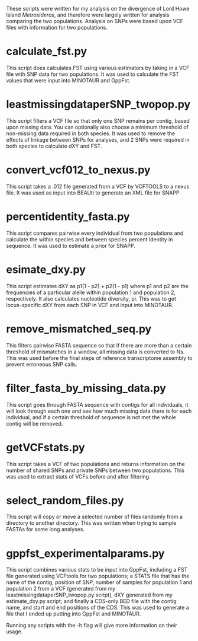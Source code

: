 These scripts were written for my analysis on the divergence of Lord Howe Island *Metrosideros*, and therefore were largely written for analysis comparing the two populations. Analysis on SNPs were based upon VCF files with information for two populations.

# calculate_fst.py
This script does calculates FST using various estimators by taking in a VCF file with SNP data for two populations.
It was used to calculate the FST values that were input into MINOTAUR and GppFst.
# leastmissingdataperSNP_twopop.py
This script filters a VCF file so that only one SNP remains per contig, based upon missing data. You can optionally also choose a minimum threshold of non-missing data required in both species.
It was used to remove the effects of linkage between SNPs for analyses, and 2 SNPs were required in both species to calculate dXY and FST.
# convert_vcf012_to_nexus.py
This script takes a .012 file generated from a VCF by VCFTOOLS to a nexus file.
It was used as input into BEAUti to generate an XML file for SNAPP.
# percentidentity_fasta.py
This script compares pairwise every individual from two populations and calculate the within species and between species percent identity in sequence.
It was used to estimate a prior for SNAPP.
# esimate_dxy.py
This script estimates dXY as p1(1 - p2) + p2(1 - p1) where p1 and p2 are the frequencies of a particular alelle within population 1 and population 2, respectively. It also calculates nucleotide diversity, pi.
This was to get locus-specific dXY from each SNP in VCF and input into MINOTAUR.
# remove_mismatched_seq.py
This filters pairwise FASTA sequence so that if there are more than a certain threshold of mismatches in a window, all missing data is converted to Ns.
This was used before the final steps of reference transcriptome assembly to prevent erroneous SNP calls.
# filter_fasta_by_missing_data.py
This script goes through FASTA sequence with contigs for all individuals, it will look through each one and see how much missing data there is for each individual, and if a certain threshold of sequence is not met the whole contig will be removed.
# getVCFstats.py
This script takes a VCF of two populations and returns information on the number of shared SNPs and private SNPs between two populations.
This was used to extract stats of VCFs before and after filtering.			
# select_random_files.py
This script will copy or move a selected number of files randomly from a directory to another directory.
This was written when trying to sample FASTAs for some long analyses.
# gppfst_experimentalparams.py
This script combines various stats to be input into GppFst, including a FST file generated using VCFtools for two populations; a STATS file that has the name of the contig, position of SNP, number of samples for population 1 and population 2 from a VCF (generated from my leastmissingdataperSNP_twopop.py script), dXY generated from my estimate_dxy.py script;  and finally a CDS-only BED file with the contig name, and start and end positions of the CDS.
This was used to generate a file that I ended up putting into GppFst and MINOTAUR.

Running any scripts with the -h flag will give more information on their usage.
